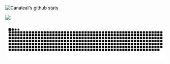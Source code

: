 
![Canaleal's github stats](https://github-readme-stats.vercel.app/api?username=canaleal&&count_private=true&show_icons=true&hide_title=true&theme=tokyonight)
<!-- <img width="360px" src="https://github-readme-stats.vercel.app/api/top-langs/?username=canaleal&layout=compact&langs_count=8&theme=tokyonight"/> -->

<img src="https://github-readme-streak-stats.herokuapp.com/?user=canaleal&show_icons=true&hide_title=true&theme=tokyonight" />

![snake gif](https://github.com/canaleal/canaleal/blob/output/github-contribution-grid-snake-dark.svg)
